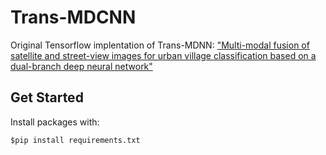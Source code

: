 # Trans-MDCNN

Original Tensorflow implentation of Trans-MDNN: ["Multi-modal fusion of satellite and street-view images for urban village classification based on a dual-branch deep neural network"](https://www.sciencedirect.com/science/article/pii/S0303243422001209)

## Get Started
Install packages with:
```Python
$pip install requirements.txt
```
